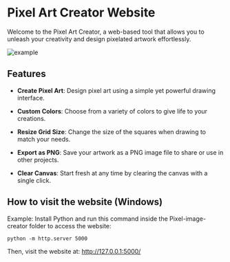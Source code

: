 # Pixel Art Creator Website

Welcome to the Pixel Art Creator, a web-based tool that allows you to unleash your creativity and design pixelated artwork effortlessly.

![example](https://github.com/Marmak95/Pixel-image-creator/assets/79858654/5ba3a57e-05d3-4a72-ae1f-15ccf1635f21)

## Features

- **Create Pixel Art**: Design pixel art using a simple yet powerful drawing interface.

- **Custom Colors**: Choose from a variety of colors to give life to your creations.

- **Resize Grid Size**: Change the size of the squares when drawing to match your needs.

- **Export as PNG**: Save your artwork as a PNG image file to share or use in other projects.

- **Clear Canvas**: Start fresh at any time by clearing the canvas with a single click.

## How to visit the website (Windows)
Example: Install Python and run this command inside the Pixel-image-creator folder to access the website:

```
python -m http.server 5000
```

Then, visit the website at: http://127.0.0.1:5000/
